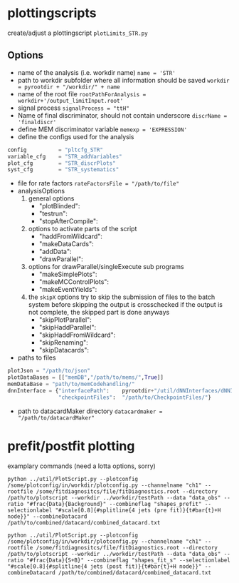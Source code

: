 # plottingscripts
create/adjust a plottingscript `plotLimits_STR.py`

## Options
- name of the analysis (i.e. workdir name)
`name = 'STR'`
- path to workdir subfolder where all information should be saved
`workdir = pyrootdir + "/workdir/" + name`
- name of the root file 
`rootPathForAnalysis = workdir+'/output_limitInput.root'`
- signal process
`signalProcess = "ttH"`
- Name of final discriminator, should not contain underscore
`discrName = 'finaldiscr'`
- define MEM discriminator variable
`memexp = 'EXPRESSION'`
- define the configs used for the analysis
```python
config          = "pltcfg_STR"
variable_cfg    = "STR_addVariables"
plot_cfg        = "STR_discrPlots"
syst_cfg        = "STR_systematics"
```
- file for rate factors
`rateFactorsFile = "/path/to/file"`
- analysisOptions 
    1. general options
	    - "plotBlinded":         
	    - "testrun":               
	    - "stopAfterCompile":       
    2. options to activate parts of the script
	    - "haddFromWildcard":    
	    - "makeDataCards":       
	    - "addData":                
	    - "drawParallel":         
    3. options for drawParallel/singleExecute sub programs
	    - "makeSimplePlots":      
	    - "makeMCControlPlots":   
	    - "makeEventYields":      
    4. the `skipX` options try to skip the submission of files to the batch system before skipping the output is crosschecked if the output is not complete, the skipped part is done anyways
	    - "skipPlotParallel":     
	    - "skipHaddParallel":     
	    - "skipHaddFromWildcard": 
	    - "skipRenaming":         
	    - "skipDatacards":        
- paths to files
```python
plotJson = "/path/to/json"
plotDataBases = [["memDB","/path/to/mems/",True]] 
memDataBase = "path/to/memCodehandling/"
dnnInterface = {"interfacePath":    pyrootdir+"/util/dNNInterfaces/dNNInterface_Keras_cool.py",
                "checkpointFiles":  "/path/to/CheckpointFiles/"}
```
- path to datacardMaker directory 
`datacardmaker = "/path/to/datacardMaker"`


# prefit/postfit plotting

examplary commands (need a lotta options, sorry)
```
python ../util/PlotScript.py --plotconfig /some/plotconfig/in/workdir/plotconfig.py --channelname "ch1" --rootfile /some/fitdiagnositcs/file/fitDiagnostics.root --directory /path/to/plotscript --workdir ../workdir/testPath --data "data_obs" --ratio "#frac{Data}{Background}" --combineflag "shapes_prefit" --selectionlabel "#scale[0.8]{#splitline{4 jets (pre fit)}{t#bar{t}+H node}}" --combineDatacard /path/to/combined/datacard/combined_datacard.txt

python ../util/PlotScript.py --plotconfig /some/plotconfig/in/workdir/plotconfig.py --channelname "ch1" --rootfile /some/fitdiagnositcs/file/fitDiagnostics.root --directory /path/to/plotscript --workdir ../workdir/testPath --data "data_obs" --ratio "#frac{Data}{S+B}" --combineflag "shapes_fit_s" --selectionlabel "#scale[0.8]{#splitline{4 jets (post fit)}{t#bar{t}+H node}}" --combineDatacard /path/to/combined/datacard/combined_datacard.txt
```
